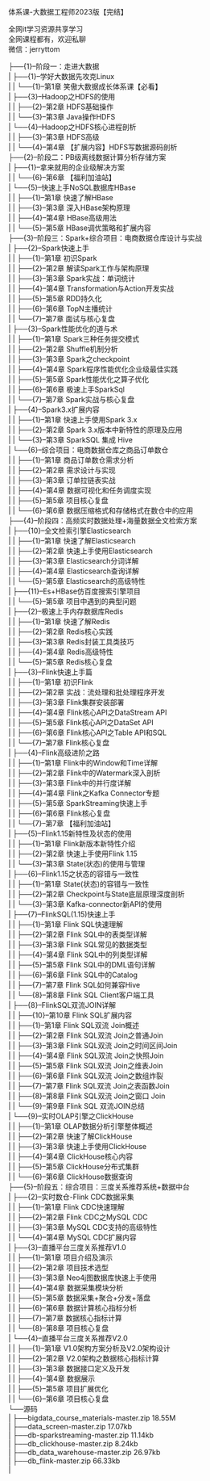 体系课-大数据工程师2023版【完结】

全网it学习资源共享学习<br>全网课程都有，欢迎私聊<br>微信：jerryttom<br>

├──{1}–阶段一：走进大数据<br> | ├──{1}–学好大数据先攻克Linux<br> | | └──{1}–第1章 笑傲大数据成长体系课【必看】<br> | ├──{3}–Hadoop之HDFS的使用<br> | | ├──{2}–第2章 HDFS基础操作<br> | | └──{3}–第3章 Java操作HDFS<br> | └──{4}–Hadoop之HDFS核心进程剖析<br> | | ├──{3}–第3章 HDFS高级<br> | | └──{4}–第4章 【扩展内容】HDFS写数据源码剖析<br> ├──{2}–阶段二：PB级离线数据计算分析存储方案<br> | ├──{1}–拿来就用的企业级解决方案<br> | | └──{6}–第6章 【福利加油站】<br> | └──{5}–快速上手NoSQL数据库HBase<br> | | ├──{1}–第1章 快速了解HBase<br> | | ├──{3}–第3章 深入HBase架构原理<br> | | ├──{4}–第4章 HBase高级用法<br> | | └──{5}–第5章 HBase调优策略和扩展内容<br> ├──{3}–阶段三：Spark+综合项目：电商数据仓库设计与实战<br> | ├──{2}–Spark快速上手<br> | | ├──{1}–第1章 初识Spark<br> | | ├──{2}–第2章 解读Spark工作与架构原理<br> | | ├──{3}–第3章 Spark实战：单词统计<br> | | ├──{4}–第4章 Transformation与Action开发实战<br> | | ├──{5}–第5章 RDD持久化<br> | | ├──{6}–第6章 TopN主播统计<br> | | └──{7}–第7章 面试与核心复盘<br> | ├──{3}–Spark性能优化的道与术<br> | | ├──{1}–第1章 Spark三种任务提交模式<br> | | ├──{2}–第2章 Shuffle机制分析<br> | | ├──{3}–第3章 Spark之checkpoint<br> | | ├──{4}–第4章 Spark程序性能优化企业级最佳实践<br> | | ├──{5}–第5章 Spark性能优化之算子优化<br> | | ├──{6}–第6章 极速上手SparkSql<br> | | └──{7}–第7章 Spark实战与核心复盘<br> | ├──{4}–Spark3.x扩展内容<br> | | ├──{1}–第1章 快速上手使用Spark 3.x<br> | | ├──{2}–第2章 Spark 3.x版本中新特性的原理及应用<br> | | └──{3}–第3章 SparkSQL 集成 Hive<br> | └──{6}–综合项目：电商数据仓库之商品订单数仓<br> | | ├──{1}–第1章 商品订单数仓需求分析<br> | | ├──{2}–第2章 需求设计与实现<br> | | ├──{3}–第3章 订单拉链表实战<br> | | ├──{4}–第4章 数据可视化和任务调度实现<br> | | ├──{5}–第5章 项目核心复盘<br> | | └──{6}–第6章 数据压缩格式和存储格式在数仓中的应用<br> ├──{4}–阶段四：高频实时数据处理+海量数据全文检索方案<br> | ├──{10}–全文检索引擎Elasticsearch<br> | | ├──{1}–第1章 快速了解Elasticsearch<br> | | ├──{2}–第2章 快速上手使用Elasticsearch<br> | | ├──{3}–第3章 Elasticsearch分词详解<br> | | ├──{4}–第4章 Elasticsearch查询详解<br> | | └──{5}–第5章 Elasticsearch的高级特性<br> | ├──{11}–Es+HBase仿百度搜索引擎项目<br> | | └──{5}–第5章 项目中遇到的典型问题<br> | ├──{2}–极速上手内存数据库Redis<br> | | ├──{1}–第1章 快速了解Redis<br> | | ├──{2}–第2章 Redis核心实践<br> | | ├──{3}–第3章 Redis封装工具类技巧<br> | | ├──{4}–第4章 Redis高级特性<br> | | └──{5}–第5章 Redis核心复盘<br> | ├──{3}–Flink快速上手篇<br> | | ├──{1}–第1章 初识Flink<br> | | ├──{2}–第2章 实战：流处理和批处理程序开发<br> | | ├──{3}–第3章 Flink集群安装部署<br> | | ├──{4}–第4章 Flink核心API之DataStream API<br> | | ├──{5}–第5章 Flink核心API之DataSet API<br> | | ├──{6}–第6章 Flink核心API之Table API和SQL<br> | | └──{7}–第7章 Flink核心复盘<br> | ├──{4}–Flink高级进阶之路<br> | | ├──{1}–第1章 Flink中的Window和Time详解<br> | | ├──{2}–第2章 Flink中的Watermark深入剖析<br> | | ├──{3}–第3章 Flink中的并行度详解<br> | | ├──{4}–第4章 Flink之Kafka Connector专题<br> | | ├──{5}–第5章 SparkStreaming快速上手<br> | | ├──{6}–第6章 Flink核心复盘<br> | | └──{7}–第7章 【福利加油站】<br> | ├──{5}–Flink1.15新特性及状态的使用<br> | | ├──{1}–第1章 Flink新版本新特性介绍<br> | | ├──{2}–第2章 快速上手使用Flink 1.15<br> | | └──{3}–第3章 State(状态)的使用与管理<br> | ├──{6}–Flink1.15之状态的容错与一致性<br> | | ├──{1}–第1章 State(状态)的容错与一致性<br> | | ├──{2}–第2章 Checkpoint与State底层原理深度剖析<br> | | └──{3}–第3章 Kafka-connector新API的使用<br> | ├──{7}–FlinkSQL(1.15)快速上手<br> | | ├──{1}–第1章 Flink SQL快速理解<br> | | ├──{2}–第2章 Flink SQL中的表类型详解<br> | | ├──{3}–第3章 Flink SQL常见的数据类型<br> | | ├──{4}–第4章 Flink SQL中的列类型详解<br> | | ├──{5}–第5章 Flink SQL中的DML语句详解<br> | | ├──{6}–第6章 Flink SQL中的Catalog<br> | | ├──{7}–第7章 Flink SQL如何兼容Hive<br> | | └──{8}–第8章 Flink SQL Client客户端工具<br> | ├──{8}–FlinkSQL双流JOIN详解<br> | | ├──{10}–第10章 Flink SQL扩展内容<br> | | ├──{1}–第1章 Flink SQL双流 Join概述<br> | | ├──{2}–第2章 Flink SQL双流 Join之普通Join<br> | | ├──{3}–第3章 Flink SQL双流 Join之时间区间Join<br> | | ├──{4}–第4章 Flink SQL双流 Join之快照Join<br> | | ├──{5}–第5章 Flink SQL双流 Join之维表Join<br> | | ├──{6}–第6章 Flink SQL双流 Join之数组炸裂<br> | | ├──{7}–第7章 Flink SQL双流 Join之表函数Join<br> | | ├──{8}–第8章 Flink SQL双流 Join之窗口 Join<br> | | └──{9}–第9章 Flink SQL 双流JOIN总结<br> | └──{9}–实时OLAP引擎之ClickHouse<br> | | ├──{1}–第1章 OLAP数据分析引擎整体概述<br> | | ├──{2}–第2章 快速了解ClickHouse<br> | | ├──{3}–第3章 快速上手使用ClickHouse<br> | | ├──{4}–第4章 ClickHouse核心内容<br> | | ├──{5}–第5章 ClickHouse分布式集群<br> | | └──{6}–第6章 ClickHouse数据查询<br> ├──{5}–阶段五：综合项目：三度关系推荐系统+数据中台<br> | ├──{2}–实时数仓-Flink CDC数据采集<br> | | ├──{1}–第1章 Flink CDC快速理解<br> | | ├──{2}–第2章 Flink CDC之MySQL CDC<br> | | ├──{3}–第3章 MySQL CDC支持的高级特性<br> | | └──{4}–第4章 MySQL CDC扩展内容<br> | ├──{3}–直播平台三度关系推荐V1.0<br> | | ├──{1}–第1章 项目介绍及演示<br> | | ├──{2}–第2章 项目技术选型<br> | | ├──{3}–第3章 Neo4j图数据库快速上手使用<br> | | ├──{4}–第4章 数据采集模块分析<br> | | ├──{5}–第5章 数据采集+聚合+分发+落盘<br> | | ├──{6}–第6章 数据计算核心指标分析<br> | | ├──{7}–第7章 数据核心指标计算<br> | | └──{8}–第8章 项目核心复盘<br> | └──{4}–直播平台三度关系推荐V2.0<br> | | ├──{1}–第1章 V1.0架构方案分析及V2.0架构设计<br> | | ├──{2}–第2章 V2.0架构之数据核心指标计算<br> | | ├──{3}–第3章 数据接口定义及开发<br> | | ├──{4}–第4章 数据展示<br> | | ├──{5}–第5章 项目扩展优化<br> | | └──{6}–第6章 项目核心复盘<br> └──源码<br> | ├──bigdata_course_materials-master.zip 18.55M<br> | ├──data_screen-master.zip 17.07kb<br> | ├──db-sparkstreaming-master.zip 11.14kb<br> | ├──db_clickhouse-master.zip 8.24kb<br> | ├──db_data_warehouse-master.zip 26.97kb<br> | ├──db_flink-master.zip 66.33kb<br> | 